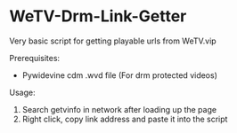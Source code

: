 # WeTV-Drm-Link-Getter

Very basic script for getting playable urls from WeTV.vip

Prerequisites:
- Pywidevine cdm .wvd file (For drm protected videos)

Usage:
1. Search getvinfo in network after loading up the page
2. Right click, copy link address and paste it into the script
